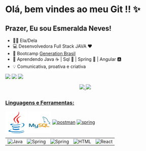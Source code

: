 <h1>Olá, bem vindes ao meu Git !! ✨ </h1> 
<h2>Prazer, Eu sou Esmeralda Neves! </h2>  



- 🙋‍♀️ Ela/Dela
- 💻 Desenvolvedora Full Stack JAVA ❤
- 🚀 Bootcamp [Generation Brasil](https://brazil.generation.org)
- 🌱 Aprendendo Java ☕ | Sql 🐬 | Spring 🍃 | Angular  🅰️
- 💡 Comunicativa, proativa e criativa


<a href="https://www.linkedin.com/in/esmeraldaneves/" target="_blank"><img src="https://img.shields.io/badge/-LinkedIn-%230077B5?style=for-the-badge&logo=linkedin&logoColor=white" target="_blank"></a> 
<a href="https://www.instagram.com/afro.cracia" target="_blank"><img src="https://img.shields.io/badge/-Instagram-%23E4405F?style=for-the-badge&logo=instagram&logoColor=white" target="_blank"></a>
   <a href = "mailto:egaabs9@gmail.com"><img src="https://img.shields.io/badge/-Gmail-%23333?style=for-the-badge&logo=gmail&logoColor=white" target="_blank"></a>

<div align="center">
  <a href="https://github.com/E-neves">
  <img height="180em" src="https://github-readme-stats.vercel.app/api?username=E-neves&show_icons=true&theme=dracula&include_all_commits=true&count_private=true"/>
  <img height="180em" src="https://github-readme-stats.vercel.app/api/top-langs/?username=E-neves&layout=compact&langs_count=7&theme=dracula"/>
</div>

 ##
  
   <h3 align="left">Linguagens e Ferramentas:</h3>
<div style="display: inline_block; padding-right:100">
<a href="https://www.java.com" target="_blank" title="Java"><img align="center" src="https://raw.githubusercontent.com/devicons/devicon/master/icons/java/java-original.svg" alt="java" width="70" height="70"/></a> 
<a href="https://www.mysql.com/" target="_blank" title="MySQL"><img align="center" src="https://raw.githubusercontent.com/devicons/devicon/master/icons/mysql/mysql-original-wordmark.svg" alt="mysql" width="70" height="70"/></a>
<a href="https://postman.com" target="_blank" title="PostMan"><img align="center" src="https://www.vectorlogo.zone/logos/getpostman/getpostman-icon.svg" alt="postman" width=width="50" height="50"/></a> 
<a href="https://spring.io/" target="_blank" title="SpringBoot"><img align="center" src="https://www.vectorlogo.zone/logos/springio/springio-icon.svg" alt="spring" width="50" height="50"/></a>
   
  <table>
    <tr>
       <td><img alt="Java" src="https://img.shields.io/badge/java-%23ED8B00.svg?&style=for-the-badge&logo=java&logoColor=white"/></td>
       <td><img alt="Spring" src="https://img.shields.io/badge/spring-%236DB33F.svg?&style=for-the-badge&logo=spring&logoColor=white"/></td>
       <td><img alt="Spring" src="https://img.shields.io/badge/MySQL-00000F?style=for-the-badge&logo=mysql&logoColor=white"/></td>
       <td><img alt="HTML" src="https://img.shields.io/badge/HTML5-E34F26?style=for-the-badge&logo=html5&logoColor=white"/></td>
       <td><img alt="React" src="https://img.shields.io/badge/React-20232A?style=for-the-badge&logo=react&logoColor=61DAFB"/></td>
    </tr>
</table>
 
##
